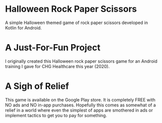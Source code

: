 # Halloween Rock Paper Scissors
A simple Halloween themed game of rock paper scissors developed in Kotlin for Android.

# A Just-For-Fun Project
I originally created this Halloween rock paper scissors game for an Android training I gave for CHG Healthcare this year (2020).

# A Sigh of Relief
This game is available on the Google Play store. It is completely FREE with NO ads and NO in-app purchases. Hopefully this comes as somewhat of a relief in a world where even the simplest of apps are smothered in ads or implement tactics to get you to pay for something.
